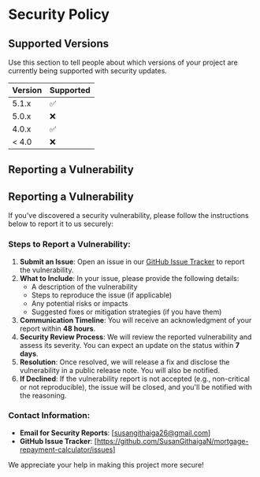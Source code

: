 # Security Policy

## Supported Versions

Use this section to tell people about which versions of your project are
currently being supported with security updates.

| Version | Supported          |
| ------- | ------------------ |
| 5.1.x   | :white_check_mark: |
| 5.0.x   | :x:                |
| 4.0.x   | :white_check_mark: |
| < 4.0   | :x:                |

## Reporting a Vulnerability

## Reporting a Vulnerability

If you've discovered a security vulnerability, please follow the instructions below to report it to us securely:

### Steps to Report a Vulnerability:

1. **Submit an Issue**: Open an issue in our [GitHub Issue Tracker](<https://github.com/SusanGithaigaN/mortgage-repayment-calculator/issuesL>) to report the vulnerability.
2. **What to Include**: In your issue, please provide the following details:
   - A description of the vulnerability
   - Steps to reproduce the issue (if applicable)
   - Any potential risks or impacts
   - Suggested fixes or mitigation strategies (if you have them)
3. **Communication Timeline**: You will receive an acknowledgment of your report within **48 hours**.
4. **Security Review Process**: We will review the reported vulnerability and assess its severity. You can expect an update on the status within **7 days**.
5. **Resolution**: Once resolved, we will release a fix and disclose the vulnerability in a public release note. You will also be notified.
6. **If Declined**: If the vulnerability report is not accepted (e.g., non-critical or not reproducible), the issue will be closed, and you'll be notified with the reasoning.

### Contact Information:
- **Email for Security Reports**: [susangithaiga26@gmail.com]
- **GitHub Issue Tracker**: [https://github.com/SusanGithaigaN/mortgage-repayment-calculator/issues]

We appreciate your help in making this project more secure!
